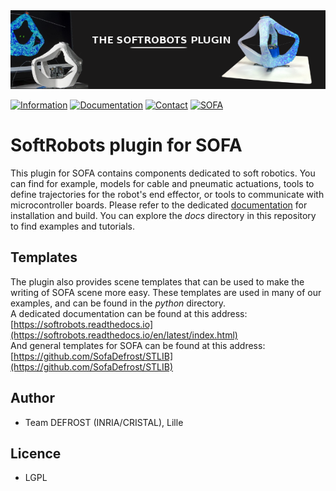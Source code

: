 <div style="text-align:center"><img src ="docs/images/pluginimage.png" /></div>

[![Information](https://img.shields.io/badge/info-on_website-purple.svg)](https://project.inria.fr/softrobot/)
[![Documentation](https://img.shields.io/badge/doc-on_website-blue.svg)](https://softrobotscomponents.readthedocs.io/en/latest/index.html)
[![Contact](https://img.shields.io/badge/contact-form-green.svg)](https://project.inria.fr/softrobot/contact/) 
[![SOFA](https://img.shields.io/badge/SOFA-on_github-orange.svg)](https://github.com/SofaDefrost/sofa) 

# SoftRobots plugin for SOFA
This plugin for SOFA contains components dedicated to soft robotics. You can find for example, models for cable and pneumatic actuations, tools to define trajectories for the robot's end effector, or tools to communicate with microcontroller boards.
Please refer to the dedicated [documentation](https://project.inria.fr/softrobot/install-get-started-2/) for installation and build. You can explore the *docs* directory in this repository to find examples and tutorials.

## Templates
The plugin also provides scene templates that can be used to make the writing of SOFA scene more easy. These templates are used in many of our examples, and can be found in the *python* directory.   
A dedicated documentation can be found at this address: [https://softrobots.readthedocs.io](https://softrobots.readthedocs.io/en/latest/index.html)  
And general templates for SOFA can be found at this address: [https://github.com/SofaDefrost/STLIB](https://github.com/SofaDefrost/STLIB)

## Author 
 - Team DEFROST (INRIA/CRISTAL), Lille

## Licence 
 - LGPL
